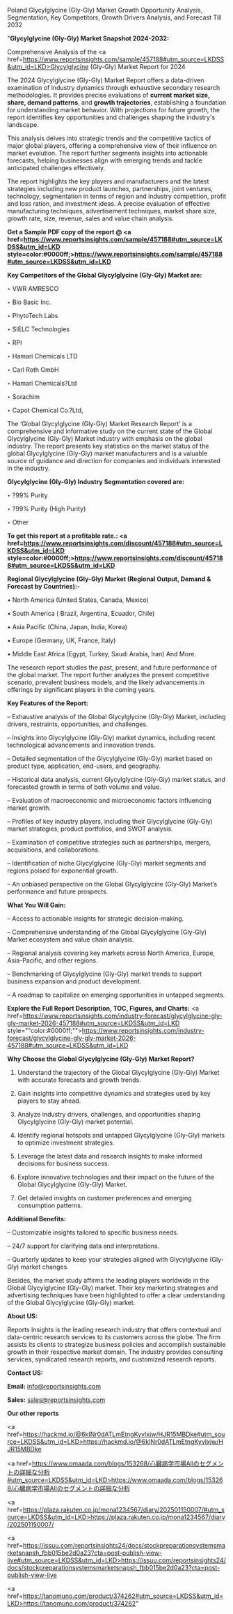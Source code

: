 Poland Glycylglycine (Gly-Gly) Market Growth Opportunity Analysis, Segmentation, Key Competitors, Growth Drivers Analysis, and Forecast Till 2032

"<strong>Glycylglycine (Gly-Gly) Market Snapshot 2024-2032:</strong>

Comprehensive Analysis of the <a href=https://www.reportsinsights.com/sample/457188#utm_source=LKDSS&utm_id=LKD>Glycylglycine (Gly-Gly) Market</a> Report for 2024

The 2024 Glycylglycine (Gly-Gly) Market Report offers a data-driven examination of industry dynamics through exhaustive secondary research methodologies. It provides precise evaluations of <strong>current market size, share, demand patterns</strong>, and <strong>growth trajectories</strong>, establishing a foundation for understanding market behavior. With projections for future growth, the report identifies key opportunities and challenges shaping the industry's landscape.

This analysis delves into strategic trends and the competitive tactics of major global players, offering a comprehensive view of their influence on market evolution. The report further segments insights into actionable forecasts, helping businesses align with emerging trends and tackle anticipated challenges effectively.

The report highlights the key players and manufacturers and the latest strategies including new product launches, partnerships, joint ventures, technology, segmentation in terms of region and industry competition, profit and loss ration, and investment ideas. A precise evaluation of effective manufacturing techniques, advertisement techniques, market share size, growth rate, size, revenue, sales and value chain analysis.

<strong>Get a Sample PDF copy of the report @ <a href=https://www.reportsinsights.com/sample/457188#utm_source=LKDSS&utm_id=LKD style=color:#0000ff;>https://www.reportsinsights.com/sample/457188#utm_source=LKDSS&utm_id=LKD</a></strong>

<strong>Key Competitors of the Global Glycylglycine (Gly-Gly) Market are:</strong>

‣ VWR AMRESCO

‣ Bio Basic Inc.

‣ PhytoTech Labs

‣ SIELC Technologies

‣ RPI

‣ Hamari Chemicals LTD

‣ Carl Roth GmbH

‣ Hamari Chemicals?Ltd

‣ Sorachim

‣ Capot Chemical Co.?Ltd,

The ‘Global Glycylglycine (Gly-Gly) Market Research Report’ is a comprehensive and informative study on the current state of the Global Glycylglycine (Gly-Gly) Market industry with emphasis on the global industry. The report presents key statistics on the market status of the global Glycylglycine (Gly-Gly) market manufacturers and is a valuable source of guidance and direction for companies and individuals interested in the industry.

<strong>Glycylglycine (Gly-Gly) Industry Segmentation covered are:</strong>

‣ ?99% Purity

‣ ?99% Purity (High Purity)

‣ Other

<strong>To get this report at a profitable rate.: <a href=https://www.reportsinsights.com/discount/457188#utm_source=LKDSS&utm_id=LKD style=color:#0000ff;>https://www.reportsinsights.com/discount/457188#utm_source=LKDSS&utm_id=LKD</a></strong>

<strong>Regional Glycylglycine (Gly-Gly) Market (Regional Output, Demand &amp; Forecast by Countries):-</strong>

• North America (United States, Canada, Mexico)

• South America ( Brazil, Argentina, Ecuador, Chile)

• Asia Pacific (China, Japan, India, Korea)

• Europe (Germany, UK, France, Italy)

• Middle East Africa (Egypt, Turkey, Saudi Arabia, Iran) And More.

The research report studies the past, present, and future performance of the global market. The report further analyzes the present competitive scenario, prevalent business models, and the likely advancements in offerings by significant players in the coming years.

<strong>Key Features of the Report:</strong>

– Exhaustive analysis of the Global Glycylglycine (Gly-Gly) Market, including drivers, restraints, opportunities, and challenges.

– Insights into Glycylglycine (Gly-Gly) market dynamics, including recent technological advancements and innovation trends.

– Detailed segmentation of the Glycylglycine (Gly-Gly) market based on product type, application, end-users, and geography.

– Historical data analysis, current Glycylglycine (Gly-Gly) market status, and forecasted growth in terms of both volume and value.

– Evaluation of macroeconomic and microeconomic factors influencing market growth.

– Profiles of key industry players, including their Glycylglycine (Gly-Gly) market strategies, product portfolios, and SWOT analysis.

– Examination of competitive strategies such as partnerships, mergers, acquisitions, and collaborations.

– Identification of niche Glycylglycine (Gly-Gly) market segments and regions poised for exponential growth.

– An unbiased perspective on the Global Glycylglycine (Gly-Gly) Market’s performance and future prospects.

<strong>What You Will Gain:</strong>

– Access to actionable insights for strategic decision-making.

– Comprehensive understanding of the Global Glycylglycine (Gly-Gly) Market ecosystem and value chain analysis.

– Regional analysis covering key markets across North America, Europe, Asia-Pacific, and other regions.

– Benchmarking of Glycylglycine (Gly-Gly) market trends to support business expansion and product development.

– A roadmap to capitalize on emerging opportunities in untapped segments.

<strong>Explore the Full Report Description, TOC, Figures, and Charts:</strong>
<a href=https://www.reportsinsights.com/industry-forecast/glycylglycine-gly-gly-market-2026-457188#utm_source=LKDSS&utm_id=LKD style=""color:#0000ff;"">https://www.reportsinsights.com/industry-forecast/glycylglycine-gly-gly-market-2026-457188#utm_source=LKDSS&utm_id=LKD</a>

<strong>Why Choose the Global Glycylglycine (Gly-Gly) Market Report?</strong>

1. Understand the trajectory of the Global Glycylglycine (Gly-Gly) Market with accurate forecasts and growth trends.

2. Gain insights into competitive dynamics and strategies used by key players to stay ahead.

3. Analyze industry drivers, challenges, and opportunities shaping Glycylglycine (Gly-Gly) market potential.

4. Identify regional hotspots and untapped Glycylglycine (Gly-Gly) markets to optimize investment strategies.

5. Leverage the latest data and research insights to make informed decisions for business success.

6. Explore innovative technologies and their impact on the future of the Global Glycylglycine (Gly-Gly) Market.

7. Get detailed insights on customer preferences and emerging consumption patterns.

<strong>Additional Benefits:</strong>

– Customizable insights tailored to specific business needs.

– 24/7 support for clarifying data and interpretations.

– Quarterly updates to keep your strategies aligned with Glycylglycine (Gly-Gly) market changes.

Besides, the market study affirms the leading players worldwide in the Global Glycylglycine (Gly-Gly) market. Their key marketing strategies and advertising techniques have been highlighted to offer a clear understanding of the Global Glycylglycine (Gly-Gly) market.

<strong><strong>About US</strong>:</strong>

Reports Insights is the leading research industry that offers contextual and data-centric research services to its customers across the globe. The firm assists its clients to strategize business policies and accomplish sustainable growth in their respective market domain. The industry provides consulting services, syndicated research reports, and customized research reports.

<strong>Contact US:</strong>

<p class=><b>Email:</b> <a href=mailto:info@reportsinsights.com>info@reportsinsights.com</a></p>
<p class=><b>Sales:</b> <a href=mailto:sales@reportsinsights.com>sales@reportsinsights.com</a></p>

<strong>Our other reports</strong>

<a href=https://hackmd.io/@6kINr0dATLmEtngKyvIxjw/HJR15MBDke#utm_source=LKDSS&utm_id=LKD>https://hackmd.io/@6kINr0dATLmEtngKyvIxjw/HJR15MBDke</a>

<a href=https://www.omaada.com/blogs/153268/心臓病学市場Allのセグメントの詳細な分析#utm_source=LKDSS&utm_id=LKD>https://www.omaada.com/blogs/153268/心臓病学市場Allのセグメントの詳細な分析</a>

<a href=https://plaza.rakuten.co.jp/mona1234567/diary/202501150007/#utm_source=LKDSS&utm_id=LKD>https://plaza.rakuten.co.jp/mona1234567/diary/202501150007/</a>

<a href=https://issuu.com/reportsinsights24/docs/stockpreparationsystemsmarketsnapsh_fbb015be2d0a23?cta=post-publish-view-live#utm_source=LKDSS&utm_id=LKD>https://issuu.com/reportsinsights24/docs/stockpreparationsystemsmarketsnapsh_fbb015be2d0a23?cta=post-publish-view-live</a>

<a href=https://tanomuno.com/product/374262#utm_source=LKDSS&utm_id=LKD>https://tanomuno.com/product/374262</a>"
